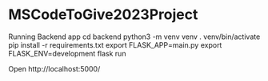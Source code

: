 # MSCodeToGive2023Project
Running Backend app 
cd backend
python3 -m venv venv
. venv/bin/activate
pip install -r requirements.txt
export FLASK_APP=main.py
export FLASK_ENV=development
flask run

Open http://localhost:5000/ 